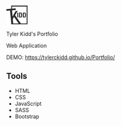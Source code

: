 
![img](img/logo.png)

Tyler Kidd's Portfolio

Web Application 

DEMO: https://tylerckidd.github.io/Portfolio/


## Tools


* HTML
* CSS
* JavaScript
* SASS
* Bootstrap


